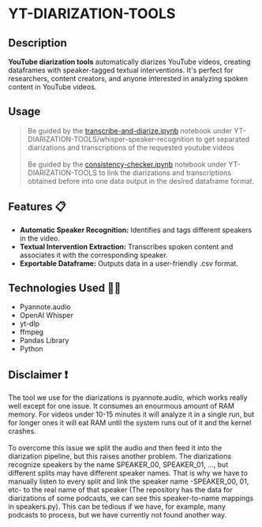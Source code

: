 
# YT-DIARIZATION-TOOLS

## Description
**YouTube diarization tools** automatically diarizes YouTube videos, creating dataframes with speaker-tagged textual interventions. It's perfect for researchers, content creators, and anyone interested in analyzing spoken content in YouTube videos.

## Usage
> Be guided by the [transcribe-and-diarize.ipynb](whisper-speaker-recognition/transcribe_and_diarize.ipynb) notebook under YT-DIARIZATION-TOOLS/whisper-speaker-recognition to get separated diarizations and transcriptions of the requested youtube videos\
> \
> Be guided by the [consistency-checker.ipynb](consistency-checker.ipynb) notebook under YT-DIARIZATION-TOOLS to link the diarizations and transcriptions obtained before into one data output in the desired dataframe format.


## Features 📋
- **Automatic Speaker Recognition:** Identifies and tags different speakers in the video.
- **Textual Intervention Extraction:** Transcribes spoken content and associates it with the corresponding speaker.
- **Exportable Dataframe:** Outputs data in a user-friendly .csv format.

## Technologies Used 👨‍💻
- Pyannote.audio
- OpenAI Whisper
- yt-dlp
- ffmpeg
- Pandas Library
- Python

## Disclaimer ❗
The tool we use for the diarizations is pyannote.audio, which works really well except for one issue. It consumes an enourmous amount of RAM memory. For videos under 10-15 minutes it will analyze it in a single run, but for longer ones it will eat RAM until the system runs out of it and the kernel crashes.
\
\
To overcome this issue we split the audio and then feed it into the diarization pipeline, but this raises another problem. The diarizations recognize speakers by the name SPEAKER_00, SPEAKER_01, ..., but different splits may have different speaker names. That is why we have to manually listen to every split and link the speaker name -SPEAKER_00, 01, etc- to the real name of that speaker (The repository has the data for diarizations of some podcasts, we can see this speaker-to-name mappings in speakers.py). This can be tedious if we have, for example, many podcasts to process, but we have currently not found another way.

